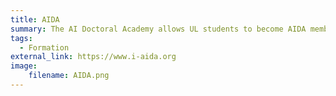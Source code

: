 ```yaml
---
title: AIDA
summary: The AI Doctoral Academy allows UL students to become AIDA members and access a wide array of AI Short Courses, AI Excellence Lecture Series, and provide certificates of attendance.
tags:
  - Formation
external_link: https://www.i-aida.org
image:
    filename: AIDA.png
---
```

